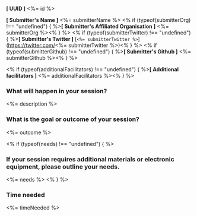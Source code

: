 **[ UUID ]** <%= id %>

**[ Submitter's Name ]** <%= submitterName %>
<% if (typeof(submitterOrg) !== "undefined") { %>**[ Submitter's Affiliated Organisation ]** <%= submitterOrg %><% } %>
<% if (typeof(submitterTwitter) !== "undefined") { %>**[ Submitter's Twitter ]** [`<%= submitterTwitter %>`](https://twitter.com/<%= submitterTwitter %>)<% } %>
<% if (typeof(submitterGithub) !== "undefined") { %>**[ Submitter's Github ]** <%= submitterGithub %><% } %>

<% if (typeof(additionalFacilitators) !== "undefined") { %>**[ Additional facilitators ]** <%= additionalFacilitators %><% } %>


### What will happen in your session?
<%= description %>

### What is the goal or outcome of your session?
<%= outcome %>

<% if (typeof(needs) !== "undefined") { %>
### If your session requires additional materials or electronic equipment, please outline your needs.
<%= needs %>
<% } %>

### Time needed
<%= timeNeeded %>

